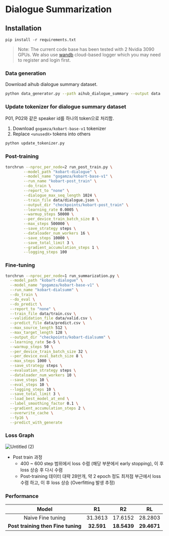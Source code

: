 # Dialogue Summarization

## Installation

`pip install -r requirements.txt`
> Note: The current code base has been tested with 2 Nvidia 3090 GPUs.
> We also use [wandb](https://wandb.ai/site) cloud-based logger 
> which you may need to register and login first.
 
### Data generation
Download aihub dialogue summary dataset. 

```bash
python data_generator.py --path aihub_dialogue_summary --output data 
```

### Update tokenizer for dialogue summary dataset 
P01, P02와 같은 speaker id를 하나의 token으로 처리함.
1. Download `gogamza/kobart-base-v1` tokenizer
2. Replace `<unusedX>` tokens into others

```bash
python update_tokenizer.py
```

### Post-training
```bash
torchrun --nproc_per_node=2 run_post_train.py \
        --model_path "kobart-dialogue" \
        --model_name "gogamza/kobart-base-v1" \
        --run_name "kobart-post_train" \
        --do_train \
        --report_to "none" \
        --dialogue_max_seq_length 1024 \
        --train_file data/dialogue.json \
        --output_dir "checkpoints/kobart-post_train" \
        --learning_rate 0.0005 \
        --warmup_steps 50000 \
        --per_device_train_batch_size 8 \
        --max_steps 500000 \
        --save_strategy steps \
        --dataloader_num_workers 16 \
        --save_steps 10000 \
        --save_total_limit 3 \
        --gradient_accumulation_steps 1 \
        --logging_steps 100 
```

### Fine-tuning
```bash
torchrun --nproc_per_node=1 run_summarization.py \
  --model_path "kobart-dialogue" \
  --model_name "gogamza/kobart-base-v1" \
  --run_name "kobart-dialsumm" \
  --do_train \
  --do_eval \
  --do_predict \
  --report_to "none" \
  --train_file data/train.csv \
  --valididation_file data/valid.csv \
  --predict_file data/predict.csv \
  --max_source_length 512 \
  --max_target_length 128 \
  --output_dir "checkpoints/kobart-dialsumm" \
  --learning_rate 5e-5 \
  --warmup_steps 50 \
  --per_device_train_batch_size 32 \
  --per_device_eval_batch_size 8 \
  --max_steps 1000 \
  --save_strategy steps \
  --evaluation_strategy steps \
  --dataloader_num_workers 10 \
  --save_steps 10 \
  --eval_steps 10 \
  --logging_steps 10 \
  --save_total_limit 3 \
  --load_best_model_at_end \
  --label_smoothing_factor 0.1 \
  --gradient_accumulation_steps 2 \
  --overwrite_cache \
  --fp16 \
  --predict_with_generate
```

### Loss Graph
![Untitled (2)](https://user-images.githubusercontent.com/64317686/230779759-9d90e558-49ea-4e58-a197-e9da54061732.png)

- Post train 과정
    - 400 ~ 600 step 범위에서 loss 수렴 (해당 부분에서 early stopping), 이 후 loss 상승 후 다시 수렴
    - Post-training 데이터 대략 28만개, 약 2 epoch 정도 최저점 부근에서 loss 수렴 하고, 이 후 loss 상승 (Overfitting 발생 추정)
    
### Performance

| Model | R1 | R2 | RL |
| :-----------: | :------------: | :------------: |:------------: |
| Naive Fine tuning   |  31.3613  |    17.6152    |     28.2803    |
| **Post training then Fine tuning**   |   **32.591**  |    **18.5439**    |     **29.4671**    |

